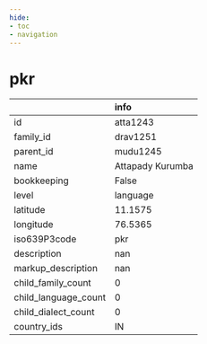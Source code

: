 ```yaml
---
hide:
- toc
- navigation
---
```

# pkr
|                      | info             |
|:---------------------|:-----------------|
| id                   | atta1243         |
| family_id            | drav1251         |
| parent_id            | mudu1245         |
| name                 | Attapady Kurumba |
| bookkeeping          | False            |
| level                | language         |
| latitude             | 11.1575          |
| longitude            | 76.5365          |
| iso639P3code         | pkr              |
| description          | nan              |
| markup_description   | nan              |
| child_family_count   | 0                |
| child_language_count | 0                |
| child_dialect_count  | 0                |
| country_ids          | IN               |